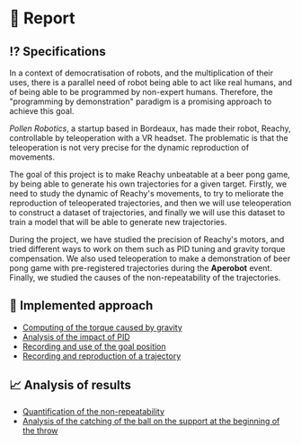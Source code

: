 

# 📖 Report

## ⁉️ Specifications

In a context of democratisation of robots, and the multiplication of their uses, there is a parallel need of robot being 
able to act like real humans, and of being able to be programmed by non-expert humans.
Therefore, the "programming by demonstration" paradigm is a promising approach to achieve this goal.

*Pollen Robotics*, a startup based in Bordeaux, has made their robot, Reachy, controllable by teleoperation with a VR headset.
The problematic is that the teleoperation is not very precise for the dynamic reproduction of movements.

The goal of this project is to make Reachy unbeatable at a beer pong game, by being able to generate his own trajectories
for a given target. Firstly, we need to study the dynamic of Reachy's movements, to try to meliorate the reproduction of teleoperated trajectories, 
and then we will use teleoperation to construct a dataset of trajectories, and finally we will use this dataset to train a model that will be able to generate new trajectories.

During the project, we have studied the precision of Reachy's motors, and tried different ways to work on them such as PID tuning and gravity torque compensation.
We also used teleoperation to make a demonstration of beer pong game with pre-registered trajectories during the **Aperobot** event.
Finally, we studied the causes of the non-repeatability of the trajectories.

## 🔎 Implemented approach

* [Computing of the torque caused by gravity](../developer/TorqueCompensation.md)
* [Analysis of the impact of PID](../developer/PidImprovement.md)
* [Recording and use of the goal position](../developer/GoalPosition.md)
* [Recording and reproduction of a trajectory](../developer/GlobalUtilisation.md)

## 📈 Analysis of results

* [Quantification of the non-repeatability](./Resultats.md)
* [Analysis of the catching of the ball on the support at the beginning of the throw](./BallCatching.md)

